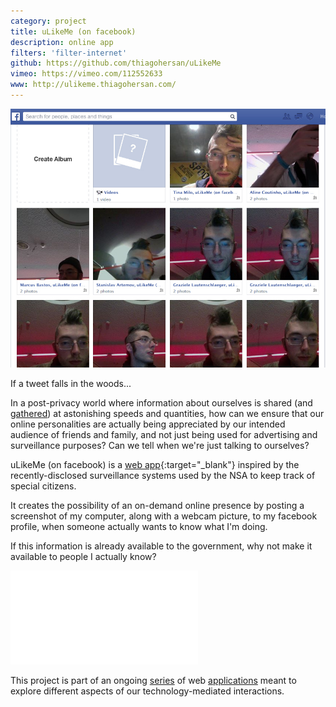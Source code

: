 ```yaml
---
category: project
title: uLikeMe (on facebook)
description: online app
filters: 'filter-internet'
github: https://github.com/thiagohersan/uLikeMe
vimeo: https://vimeo.com/112552633
www: http://ulikeme.thiagohersan.com/
---
```

![](/assets/projects/ulikeme-on-facebook/albums.jpg)

If a tweet falls in the woods...

In a post-privacy world where information about ourselves is shared (and [gathered](//www.youtube.com/watch?v=vILAlhwUgIU)) at astonishing speeds and quantities, how can we ensure that our online personalities are actually being appreciated by our intended audience of friends and family, and not just being used for advertising and surveillance purposes? Can we tell when we're just talking to ourselves?

uLikeMe (on facebook) is a [web app](http://ulikeme.thiagohersan.com/){:target="_blank"} inspired by the recently-disclosed surveillance systems used by the NSA to keep track of special citizens.

It creates the possibility of an on-demand online presence by posting a screenshot of my computer, along with a webcam picture, to my facebook profile, when someone actually wants to know what I'm doing.

If this information is already available to the government, why not make it available to people I actually know?

<div class="video-wrapper video-wrapper-16x9">
    <iframe src="//player.vimeo.com/video/112552633" frameborder="0" webkitallowfullscreen="" mozallowfullscreen="" allowfullscreen=""></iframe>
</div>

This project is part of an ongoing [series](/ilikeme-on-facebook/ ) of web [applications](/ilikeyou-on-facebook/) meant to explore different aspects of our technology-mediated interactions.
